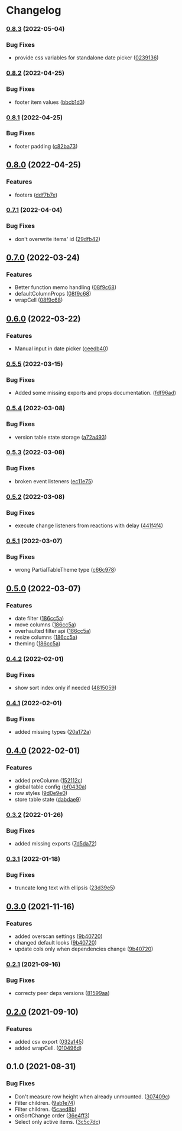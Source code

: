 # Changelog

### [0.8.3](https://github.com/schummar/schummar-table/compare/v0.8.2...v0.8.3) (2022-05-04)


### Bug Fixes

* provide css variables for standalone date picker ([0239136](https://github.com/schummar/schummar-table/commit/0239136a182508c9967f9c94850d703c657e805b))

### [0.8.2](https://github.com/schummar/schummar-table/compare/v0.8.1...v0.8.2) (2022-04-25)


### Bug Fixes

* footer item values ([bbcb1d3](https://github.com/schummar/schummar-table/commit/bbcb1d3856a8d1b68f4d1130cd54d15e73b5e20b))

### [0.8.1](https://github.com/schummar/schummar-table/compare/v0.8.0...v0.8.1) (2022-04-25)


### Bug Fixes

* footer padding ([c82ba73](https://github.com/schummar/schummar-table/commit/c82ba736a663a2ab620e677415482a88374e1111))

## [0.8.0](https://github.com/schummar/schummar-table/compare/v0.7.1...v0.8.0) (2022-04-25)


### Features

* footers ([ddf7b7e](https://github.com/schummar/schummar-table/commit/ddf7b7ea920121fc20e41be7668d9b28af1e71b0))

### [0.7.1](https://github.com/schummar/schummar-table/compare/v0.7.0...v0.7.1) (2022-04-04)


### Bug Fixes

* don't overwrite items' id ([29dfb42](https://github.com/schummar/schummar-table/commit/29dfb42578de8b7f3d06d85c0913acf02fa6e766))

## [0.7.0](https://github.com/schummar/schummar-table/compare/v0.6.0...v0.7.0) (2022-03-24)


### Features

* Better function memo handling ([08f9c68](https://github.com/schummar/schummar-table/commit/08f9c6876b7cf808e2c526568c68b58fe0f36118))
* defaultColumnProps ([08f9c68](https://github.com/schummar/schummar-table/commit/08f9c6876b7cf808e2c526568c68b58fe0f36118))
* wrapCell ([08f9c68](https://github.com/schummar/schummar-table/commit/08f9c6876b7cf808e2c526568c68b58fe0f36118))

## [0.6.0](https://github.com/schummar/schummar-table/compare/v0.5.5...v0.6.0) (2022-03-22)


### Features

* Manual input in date picker ([ceedb40](https://github.com/schummar/schummar-table/commit/ceedb40f833f9985ece178d5ee77e148178f4cf3))

### [0.5.5](https://github.com/schummar/schummar-table/compare/v0.5.4...v0.5.5) (2022-03-15)


### Bug Fixes

* Added some missing exports and props documentation. ([fdf96ad](https://github.com/schummar/schummar-table/commit/fdf96ad63f13df2e0eabca1cb38f0c5f0c4c0de6))

### [0.5.4](https://github.com/schummar/schummar-table/compare/v0.5.3...v0.5.4) (2022-03-08)


### Bug Fixes

* version table state storage ([a72a493](https://github.com/schummar/schummar-table/commit/a72a493be6816328134c935b60c92ef331a3815e))

### [0.5.3](https://github.com/schummar/schummar-table/compare/v0.5.2...v0.5.3) (2022-03-08)


### Bug Fixes

* broken event listeners ([ec11e75](https://github.com/schummar/schummar-table/commit/ec11e758e677a70c95c46feb645d2f9e4b1b2cfd))

### [0.5.2](https://github.com/schummar/schummar-table/compare/v0.5.1...v0.5.2) (2022-03-08)


### Bug Fixes

* execute change listeners from reactions with delay ([441f4f4](https://github.com/schummar/schummar-table/commit/441f4f4f589c78262e78b18470c9e597d9b6c94f))

### [0.5.1](https://github.com/schummar/schummar-table/compare/v0.5.0...v0.5.1) (2022-03-07)


### Bug Fixes

* wrong PartialTableTheme type ([c66c978](https://github.com/schummar/schummar-table/commit/c66c97820e8b156fe722e1c5710a4de45a659bad))

## [0.5.0](https://github.com/schummar/schummar-table/compare/v0.4.2...v0.5.0) (2022-03-07)


### Features

* date filter ([186cc5a](https://github.com/schummar/schummar-table/commit/186cc5a972d63a661d0356e70bd8475a9efa125d))
* move columns ([186cc5a](https://github.com/schummar/schummar-table/commit/186cc5a972d63a661d0356e70bd8475a9efa125d))
* overhaulted filter api ([186cc5a](https://github.com/schummar/schummar-table/commit/186cc5a972d63a661d0356e70bd8475a9efa125d))
* resize columns ([186cc5a](https://github.com/schummar/schummar-table/commit/186cc5a972d63a661d0356e70bd8475a9efa125d))
* theming ([186cc5a](https://github.com/schummar/schummar-table/commit/186cc5a972d63a661d0356e70bd8475a9efa125d))

### [0.4.2](https://www.github.com/schummar/schummar-table/compare/v0.4.1...v0.4.2) (2022-02-01)


### Bug Fixes

* show sort index only if needed ([4815059](https://www.github.com/schummar/schummar-table/commit/481505903e6a830c79fbcdcbc2943cee4250ac38))

### [0.4.1](https://www.github.com/schummar/schummar-table/compare/v0.4.0...v0.4.1) (2022-02-01)


### Bug Fixes

* added missing types ([20a172a](https://www.github.com/schummar/schummar-table/commit/20a172ad1dcab66d6e9cccab40d2a220fb20df1e))

## [0.4.0](https://www.github.com/schummar/schummar-table/compare/v0.3.2...v0.4.0) (2022-02-01)


### Features

* added preColumn ([152112c](https://www.github.com/schummar/schummar-table/commit/152112cedabb2aaa60325268ec00c5488abc51d7))
* global table config ([bf0430a](https://www.github.com/schummar/schummar-table/commit/bf0430a6ced4b29ee169df07da4467e244862ccd))
* row styles ([9d0e9e0](https://www.github.com/schummar/schummar-table/commit/9d0e9e038a61268a5108d6ebcd4c445b696b5f08))
* store table state ([dabdae9](https://www.github.com/schummar/schummar-table/commit/dabdae97b48b0fb77bcd1df134967d58dee7b748))

### [0.3.2](https://www.github.com/schummar/schummar-table/compare/v0.3.1...v0.3.2) (2022-01-26)


### Bug Fixes

* added missing exports ([7d5da72](https://www.github.com/schummar/schummar-table/commit/7d5da72ce45a552e11465634d4e23b839a73b154))

### [0.3.1](https://www.github.com/schummar/schummar-table/compare/v0.3.0...v0.3.1) (2022-01-18)


### Bug Fixes

* truncate long text with ellipsis ([23d39e5](https://www.github.com/schummar/schummar-table/commit/23d39e560a4bcedc68c21068afd151ee91a28344))

## [0.3.0](https://www.github.com/schummar/schummar-table/compare/v0.2.1...v0.3.0) (2021-11-16)


### Features

* added overscan settings ([9b40720](https://www.github.com/schummar/schummar-table/commit/9b40720d2185fc0caff05014f34d9101dbe0cc03))
* changed default looks ([9b40720](https://www.github.com/schummar/schummar-table/commit/9b40720d2185fc0caff05014f34d9101dbe0cc03))
* update cols only when dependencies change ([9b40720](https://www.github.com/schummar/schummar-table/commit/9b40720d2185fc0caff05014f34d9101dbe0cc03))

### [0.2.1](https://www.github.com/schummar/schummar-table/compare/v0.2.0...v0.2.1) (2021-09-16)


### Bug Fixes

* correcty peer deps versions ([81599aa](https://www.github.com/schummar/schummar-table/commit/81599aafb3fc8633bc148c19116cc6442c8d5ff2))

## [0.2.0](https://www.github.com/schummar/schummar-table/compare/v0.1.0...v0.2.0) (2021-09-10)


### Features

* added csv export ([032a145](https://www.github.com/schummar/schummar-table/commit/032a145d0f82b167f6a56058d522972b4b7e4800))
* added wrapCell. ([010496d](https://www.github.com/schummar/schummar-table/commit/010496d158b60d47e3d0ee6f0fc522b3fb011104))

## 0.1.0 (2021-08-31)


### Bug Fixes

* Don't measure row height when already unmounted. ([307409c](https://www.github.com/schummar/schummar-table/commit/307409c5be7207b8a8ad44ad8be617b418299308))
* Filter children. ([9ab1e74](https://www.github.com/schummar/schummar-table/commit/9ab1e74083143194d494f8043e4c4128c3cf9997))
* Filter children. ([5caed8b](https://www.github.com/schummar/schummar-table/commit/5caed8bebe240e4f93113228ae4ab1688709c4aa))
* onSortChange order ([36e4ff3](https://www.github.com/schummar/schummar-table/commit/36e4ff30a3c26da5f7dd2175532055c3808701a4))
* Select only active items. ([3c5c7dc](https://www.github.com/schummar/schummar-table/commit/3c5c7dcdbe4507ec4a65bc942237638cfde41349))
